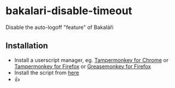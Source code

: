 # bakalari-disable-timeout

Disable the auto-logoff "feature" of Bakaláři


## Installation

- Install a userscript manager, eg. [Tampermonkey for Chrome](https://chrome.google.com/webstore/detail/tampermonkey/dhdgffkkebhmkfjojejmpbldmpobfkfo) or [Tampermonkey for Firefox](https://addons.mozilla.org/en-US/firefox/addon/tampermonkey/) or [Greasemonkey for Firefox](https://addons.mozilla.org/en-US/firefox/addon/greasemonkey/)
- Install the script from [here](https://raw.githubusercontent.com/mariansam/bakalari-disable-timeout/master/bakalari-disable-timeout.user.js)
- 👍
